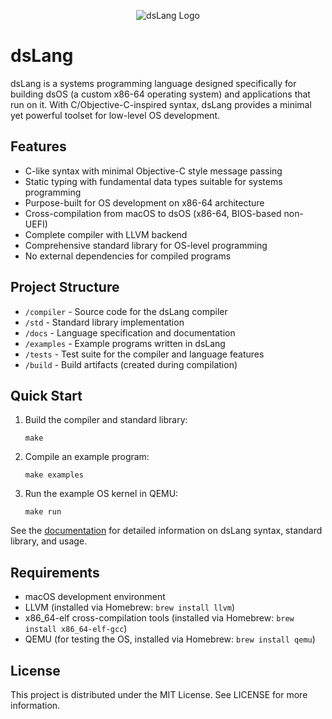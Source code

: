 <p align="center">
  <img src="https://cdn.dtechmediacreations.com/controller.php?system=dsLang.png" alt="dsLang Logo" />
</p>

# dsLang

dsLang is a systems programming language designed specifically for building dsOS (a custom x86-64 operating system) and applications that run on it. With C/Objective-C-inspired syntax, dsLang provides a minimal yet powerful toolset for low-level OS development.

## Features

- C-like syntax with minimal Objective-C style message passing
- Static typing with fundamental data types suitable for systems programming
- Purpose-built for OS development on x86-64 architecture
- Cross-compilation from macOS to dsOS (x86-64, BIOS-based non-UEFI)
- Complete compiler with LLVM backend
- Comprehensive standard library for OS-level programming
- No external dependencies for compiled programs

## Project Structure

- `/compiler` - Source code for the dsLang compiler
- `/std` - Standard library implementation
- `/docs` - Language specification and documentation
- `/examples` - Example programs written in dsLang
- `/tests` - Test suite for the compiler and language features
- `/build` - Build artifacts (created during compilation)

## Quick Start

1. Build the compiler and standard library:
   ```
   make
   ```

2. Compile an example program:
   ```
   make examples
   ```

3. Run the example OS kernel in QEMU:
   ```
   make run
   ```

See the [documentation](/docs/) for detailed information on dsLang syntax, standard library, and usage.

## Requirements

- macOS development environment
- LLVM (installed via Homebrew: `brew install llvm`)
- x86_64-elf cross-compilation tools (installed via Homebrew: `brew install x86_64-elf-gcc`)
- QEMU (for testing the OS, installed via Homebrew: `brew install qemu`)

## License

This project is distributed under the MIT License. See LICENSE for more information.

